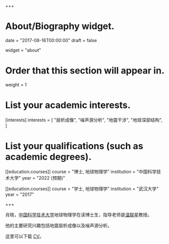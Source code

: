 +++
# About/Biography widget.

date = "2017-08-16T00:00:00"
draft = false

widget = "about"

# Order that this section will appear in.
weight = 1

# List your academic interests.
[interests]
  interests = [
    "层析成像",
    "噪声源分析",
    "地震干涉",
    "地球深部结构",
  ]

# List your qualifications (such as academic degrees).
[[education.courses]]
  course = "博士, 地球物理学"
  institution = "中国科学技术大学"
  year = "2022 (预期)"

[[education.courses]]
  course = "学士, 地球物理学"
  institution = "武汉大学"
  year = "2017"

+++

肖晓，[中国科学技术大学](http://www.ustc.edu.cn/)地球物理学在读博士生，指导老师是[温联星](http://geophysics.geo.sunysb.edu/wen/)教授。

他的主要研究兴趣包括地震层析成像以及噪声源分析。

这里可以下载 [CV](/XiaoX17/cv.pdf)。
